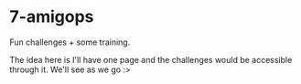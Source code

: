 # 7-amigops

Fun challenges + some training.

The idea here is I'll have one page and the challenges would be accessible through it.
We'll see as we go :>
